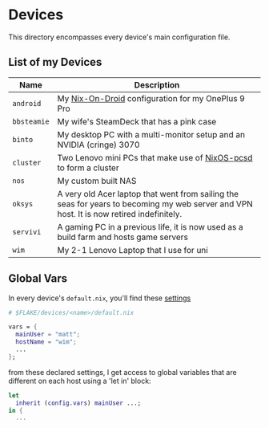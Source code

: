 # Devices

This directory encompasses every device's main configuration file.

## List of my Devices

| Name        | Description                                                                                             |
| ----------- | ------------------------------------------------------------------------------------------------------- |
| `android`   | My [Nix-On-Droid](https://github.com/nix-community/nix-on-droid) configuration for my OnePlus 9 Pro |
| `bbsteamie` | My wife's SteamDeck that has a pink case |
| `binto`     | My desktop PC with a multi-monitor setup and an NVIDIA (cringe) 3070 |
| `cluster`   | Two Lenovo mini PCs that make use of [NixOS-pcsd](https://github.com/matt1432/nixos-pcsd) to form a cluster |
| `nos`       | My custom built NAS |
| `oksys`     | A very old Acer laptop that went from sailing the seas for years to becoming my web server and VPN host. It is now retired indefinitely. |
| `servivi`   | A gaming PC in a previous life, it is now used as a build farm and hosts game servers |
| `wim`       | My 2-1 Lenovo Laptop that I use for uni |

## Global Vars

In every device's `default.nix`, you'll find these [settings](https://git.nelim.org/matt1432/nixos-configs/src/branch/master/common/vars.nix)

```nix
# $FLAKE/devices/<name>/default.nix

vars = {
  mainUser = "matt";
  hostName = "wim";
  ...
};
```

from these declared settings, I get access to global variables
that are different on each host using a 'let in' block:

```nix
let
  inherit (config.vars) mainUser ...;
in {
  ...
```
